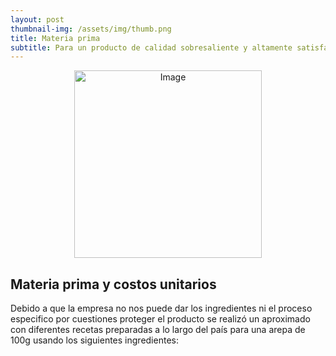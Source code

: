 ```yaml
---
layout: post
thumbnail-img: /assets/img/thumb.png
title: Materia prima
subtitle: Para un producto de calidad sobresaliente y altamente satisfactorio para el consumidor, es imprescindible contar con cierta selección de ingredientes.
---
```


<div style="text-align:center">
  <img src="/Trabajo-final/assets/img/arepas2.JPG" alt="Image" style="width:300px;height:300px;">
</div>

## Materia prima y costos unitarios

Debido a que la empresa no nos puede dar los ingredientes ni el proceso especifico por cuestiones proteger el producto se realizó un aproximado con diferentes recetas preparadas a lo largo del país para una arepa de 100g usando los siguientes ingredientes:
<head>
    <title>Aligned Interspersed Images Example</title>
    <style>
        .image-list {
            display: flex;
            flex-wrap: wrap;
            justify-content: center;
        }

        .image-list li {
            flex-basis: calc(33.33% - 10px);
            margin: 5px;
            list-style-type: none;
            text-align: center;
        }

        .image-list li img {
            max-width: 100%;
            height: auto;
        }
    </style>
</head>
<body>
    <ul class="image-list">
        <li><img src="/Trabajo-final/assets/harina.png" alt="Image 1" style="width:150px;height:150px;" >
            <p>Harina de trigo</p>
        </li>
        <li><img src="/Trabajo-final/assets/queso.jpg" alt="Image 2" style="width:150px;height:150px;">
            <p>Queso</p>
        </li>
        <li><img src="/Trabajo-final/assets/azucar.jpg" alt="Image 3" style="width:150px;height:150px;">
            <p>Azucar</p>
        </li>
        <li><img src="/Trabajo-final/assets/mantequilla.jpg" alt="Image 4" style="width:150px;height:150px;" >
            <p>Mantequilla</p>
        </li>
        <li><img src="/Trabajo-final/assets/sal.jpeg" alt="Image 5" style="width:150px;height:150px;">
            <p>Sal</p>
        </li>
        <li><img src="/Trabajo-final/assets/agua.jpg" alt="Image 6" style="width:150px;height:150px;">
            <p>Agua</p>
        </li>
    </ul>
</body>

<head>
    <title>Centered Table Example</title>
    <style>
       table {
            border-collapse: collapse;
            margin: 0 auto;
        }

        table, th, td {
            border: 1px solid black;
            text-align: center;
            padding: 10px;
    </style>
</head>
<body>
    <table>
        <tr>
            <th style="text-align: center"> >Producto</th>
            <th style="text-align: center">Cantidad por unidad (g)</th>
            <th style="text-align: center">Costo unitario</th>
        </tr>
        <tr>
            <td style="text-align: center">Harina</td>
            <td style="text-align: center">36 g</td>
            <td style="text-align: center">3.64 COP/g</td>
        </tr>
        <tr>
            <td style="text-align: center">Queso</td>
            <td style="text-align: center">18 g</td>
            <td style="text-align: center">17 COP/g</td>
        </tr>
        <tr>
            <td style="text-align: center">Azucar</td>
            <td style="text-align: center">2 g</td>
            <td style="text-align: center">4.5 COP/g</td>
        </tr>
        <tr>
            <td style="text-align: center">Sal</td>
            <td style="text-align: center">1 g</td>
            <td style="text-align: center">2.33 COP/g</td>
        </tr>
        <tr>
            <td style="text-align: center">Mantequilla</td>
            <td style="text-align: center">8 g</td>
            <td style="text-align: center">14.4 COP/g</td>
        </tr>
        <tr>
            <td style="text-align: center">Agua</td>
            <td style="text-align: center">35 mL</td>
            <td style="text-align: center">0.7 COP/mL</td>
        </tr>
        <tr>
            <td style="text-align: center">Total</td>
            <td style="text-align: center">100 g</td>
            <td style="text-align: center">588.07 COP/unidad</td>
        </tr>
    </table>
</body>

  El producto se vende a 1800 COP cuando se vende por unidad y a 1200 cuando se vende al por mayor. Por lo que se puede observar una ganancia por unidad tanto al por mayor como por unidad. Según los integrantes de la empresa se vende aproximadamente un 50% de ventas al por mayor y 50% por unidad. Es decir, la venta de la arepa es de un aproximado de <b> 1500 COP </b>. Cabe recalcar que la materia prima y sus costos se le debe aplicar el 20% adicional por lo mencionado anteriormente de la perdida de materia prima, donde si se le aplica el 20% al costo de la materia prima se tiene que la unidad para ellos cuesta <b>705.68 COP</b>.


## Costos y ganancias de producción por dia
&nbsp;
Realizando los costos de producción teniendo los costos unitarios de la materia y teniendo en cuenta las proporciones y volumenes de producción se pueden obtener las ganancias brutas descontando los gastos de producción.
<body>
    <table>
        <tr>
            <th style="text-align: center">Dia de producción</th>
            <th style="text-align: center"> Costo total</th>
            <th style="text-align: center"> Ingresos por ventas</th>
            <th style="text-align: center"> Ganancias brutas</th>
        </tr>
        <tr>
            <td style="text-align: center">Lunes-Jueves</td>
            <td style="text-align: center">352.840 COP</td>
            <td style="text-align: center">750.000 COP</td>
            <td style="text-align: center"> 397.160 COP</td>
        </tr>
        <tr>
            <td style="text-align: center">Viernes</td>
            <td style="text-align: center">564.544 COP</td>
            <td style="text-align: center"> 1'200.000 COP</td>
            <td style="text-align: center"> 635.456 COP</td>
        </tr>
        <tr>
            <td style="text-align: center">Sábado-Domingo</td>
            <td style="text-align: center"> 705.680 COP</td>
            <td style="text-align: center"> 1'500.000 COP</td>
            <td style="text-align: center"> 794.320 COP</td>
        </tr>
    </table>
</body>

A pesar de que en estas tablas se calcula con el costo unitario teniendo en cuenta el 20% mas de uso. Para insertar los datos en el programa MES se realizará con los costos ideales de la materia prima para mayor facilidad.










